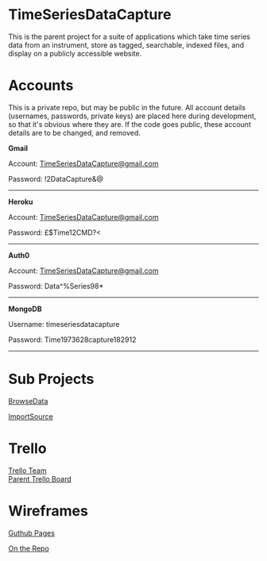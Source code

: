 # TimeSeriesDataCapture
This is the parent project for a suite of applications which take time series data from an instrument, store as tagged, searchable, indexed files, and display on a publicly accessible website.

# Accounts
This is a private repo, but may be public in the future.
All account details (usernames, passwords, private keys) are placed here during development, so that it's obvious where they are. If the code goes public, these account details are to be changed, and removed.

**Gmail**

Account: TimeSeriesDataCapture@gmail.com

Password: !2DataCapture&@

---

**Heroku**

Account: TimeSeriesDataCapture@gmail.com

Password: £$Time12CMD?<

---

**Auth0**

Account: TimeSeriesDataCapture@gmail.com

Password: Data^%Series98*

---

**MongoDB**

Username: timeseriesdatacapture

Password: Time1973628capture182912

---

# Sub Projects
[BrowseData](https://github.com/CMDT/TimeSeriesDataCapture_BrowseData)

[ImportSource](https://github.com/CMDT/TimeSeriesDataCapture_ImportSource)
  
# Trello
[Trello Team](https://trello.com/timeseriesdatacapture)   
[Parent Trello Board](https://trello.com/b/0pc2DUBy/overview)

 # Wireframes
 [Guthub Pages](https://cmdt.github.io/TimeSeriesDataCapture/wireframes)
 
 [On the Repo](https://github.com/CMDT/TimeSeriesDataCapture/tree/master/docs/wireframes)

